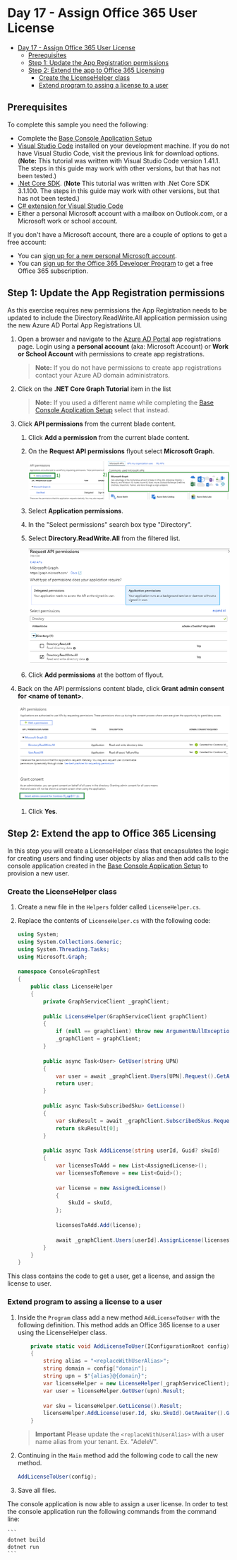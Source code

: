 # Day 17 - Assign Office 365 User License

- [Day 17 - Assign Office 365 User License](#day-17---assign-office-365-user-license)
  - [Prerequisites](#prerequisites)
  - [Step 1: Update the App Registration permissions](#step-1-update-the-app-registration-permissions)
  - [Step 2: Extend the app to Office 365 Licensing](#step-2-extend-the-app-to-office-365-licensing)
    - [Create the LicenseHelper class](#create-the-licensehelper-class)
    - [Extend program to assing a license to a user](#extend-program-to-assing-a-license-to-a-user)

## Prerequisites

To complete this sample you need the following:

- Complete the [Base Console Application Setup](../base-console-app/)
- [Visual Studio Code](https://code.visualstudio.com/) installed on your development machine. If you do not have Visual Studio Code, visit the previous link for download options. (**Note:** This tutorial was written with Visual Studio Code version 1.41.1. The steps in this guide may work with other versions, but that has not been tested.)
- [.Net Core SDK](https://www.microsoft.com/net/download/dotnet-core/3.1#sdk-3.1.100). (**Note** This tutorial was written with .Net Core SDK 3.1.100.  The steps in this guide may work with other versions, but that has not been tested.)
- [C# extension for Visual Studio Code](https://marketplace.visualstudio.com/items?itemName=ms-vscode.csharp)
- Either a personal Microsoft account with a mailbox on Outlook.com, or a Microsoft work or school account.

If you don't have a Microsoft account, there are a couple of options to get a free account:

- You can [sign up for a new personal Microsoft account](https://signup.live.com/signup?wa=wsignin1.0&rpsnv=12&ct=1454618383&rver=6.4.6456.0&wp=MBI_SSL_SHARED&wreply=https://mail.live.com/default.aspx&id=64855&cbcxt=mai&bk=1454618383&uiflavor=web&uaid=b213a65b4fdc484382b6622b3ecaa547&mkt=E-US&lc=1033&lic=1).
- You can [sign up for the Office 365 Developer Program](https://developer.microsoft.com/office/dev-program) to get a free Office 365 subscription.

## Step 1: Update the App Registration permissions

As this exercise requires new permissions the App Registration needs to be updated to include the Directory.ReadWrite.All application permission using the new Azure AD Portal App Registrations UI.

1. Open a browser and navigate to the [Azure AD Portal](https://go.microsoft.com/fwlink/?linkid=2083908) app registrations page. Login using a **personal account** (aka: Microsoft Account) or **Work or School Account** with permissions to create app registrations.

    > **Note:** If you do not have permissions to create app registrations contact your Azure AD domain administrators.

1. Click on the **.NET Core Graph Tutorial** item in the list

    > **Note:** If you used a different name while completing the [Base Console Application Setup](../base-console-app/) select that instead.

1. Click **API permissions** from the current blade content.

    1. Click **Add a permission** from the current blade content.
    1. On the **Request API permissions** flyout select **Microsoft Graph**.

        ![Screenshot of selecting Microsoft Graph permission to add to app registration](Images/aad-create-app-05.png)

    1. Select **Application permissions**.
    1. In the "Select permissions" search box type "Directory".
    1. Select **Directory.ReadWrite.All** from the filtered list.

        ![Screenshot of adding application permission for Directory.ReadWrite.All permission](Images/aad-add-permissions.png)

    1. Click **Add permissions** at the bottom of flyout.

1. Back on the API permissions content blade, click **Grant admin consent for \<name of tenant\>**.

    ![Screenshot of granting admin consent for newly added permission](Images/aad-grant-permissions.png)

    1. Click **Yes**.

## Step 2: Extend the app to Office 365 Licensing

In this step you will create a LicenseHelper class that encapsulates the logic for creating users and finding user objects by alias and then add calls to the console application created in the [Base Console Application Setup](../base-console-app/) to provision a new user.

### Create the LicenseHelper class

1. Create a new file in the `Helpers` folder called `LicenseHelper.cs`.
1. Replace the contents of `LicenseHelper.cs` with the following code:

    ```cs
    using System;
    using System.Collections.Generic;
    using System.Threading.Tasks;
    using Microsoft.Graph;

    namespace ConsoleGraphTest
    {
        public class LicenseHelper
        {
            private GraphServiceClient _graphClient;

            public LicenseHelper(GraphServiceClient graphClient)
            {
                if (null == graphClient) throw new ArgumentNullException(nameof(graphClient));
                _graphClient = graphClient;
            }

            public async Task<User> GetUser(string UPN)
            {
                var user = await _graphClient.Users[UPN].Request().GetAsync();
                return user;
            }

            public async Task<SubscribedSku> GetLicense()
            {
                var skuResult = await _graphClient.SubscribedSkus.Request().GetAsync();
                return skuResult[0];
            }

            public async Task AddLicense(string userId, Guid? skuId)
            {
                var licensesToAdd = new List<AssignedLicense>();
                var licensesToRemove = new List<Guid>();

                var license = new AssignedLicense()
                {
                    SkuId = skuId,
                };

                licensesToAdd.Add(license);

                await _graphClient.Users[userId].AssignLicense(licensesToAdd, licensesToRemove).Request().PostAsync();
            }
        }
    }
    ```

This class contains the code to get a user, get a license, and assign the license to user.

### Extend program to assing a license to a user

1. Inside the `Program` class add a new method `AddLicenseToUser` with the following definition.  This method adds an Office 365 license to a user using the LicenseHelper class.

    ```cs
        private static void AddLicenseToUser(IConfigurationRoot config)
        {
            string alias = "<replaceWithUserAlias>";
            string domain = config["domain"];
            string upn = $"{alias}@{domain}";
            var licenseHelper = new LicenseHelper(_graphServiceClient);
            var user = licenseHelper.GetUser(upn).Result;

            var sku = licenseHelper.GetLicense().Result;
            licenseHelper.AddLicense(user.Id, sku.SkuId).GetAwaiter().GetResult();
        }
    ```

    > **Important** Please update the `<replaceWithUserAlias>` with a user name alias from your tenant.  Ex. "AdeleV".

1. Continuing in the `Main` method add the following code to call the new method.

    ```cs
    AddLicenseToUser(config);
    ```

1. Save all files.

The console application is now able to assign a user license. In order to test the console application run the following commands from the command line:

    ```
    dotnet build
    dotnet run
    ```
